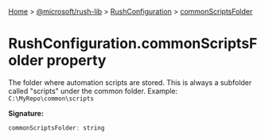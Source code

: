 [Home](./index) &gt; [@microsoft/rush-lib](./rush-lib.md) &gt; [RushConfiguration](./rush-lib.rushconfiguration.md) &gt; [commonScriptsFolder](./rush-lib.rushconfiguration.commonscriptsfolder.md)

# RushConfiguration.commonScriptsFolder property

The folder where automation scripts are stored. This is always a subfolder called "scripts" under the common folder. Example: `C:\MyRepo\common\scripts`

**Signature:**
```javascript
commonScriptsFolder: string
```
